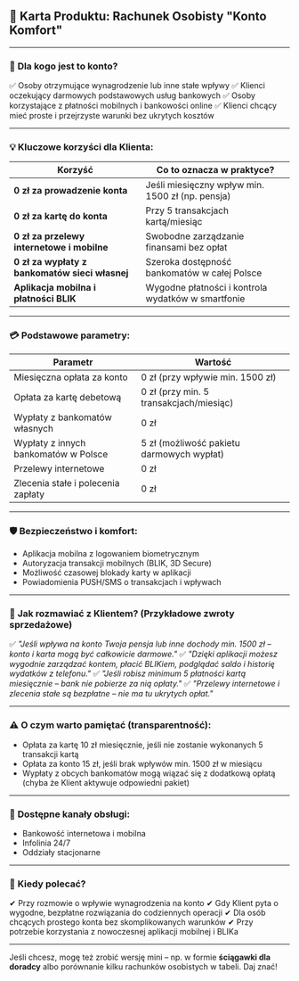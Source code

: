 
## 📝 Karta Produktu: Rachunek Osobisty "Konto Komfort"

---

### 🎯 **Dla kogo jest to konto?**

✅ Osoby otrzymujące wynagrodzenie lub inne stałe wpływy
✅ Klienci oczekujący darmowych podstawowych usług bankowych
✅ Osoby korzystające z płatności mobilnych i bankowości online
✅ Klienci chcący mieć proste i przejrzyste warunki bez ukrytych kosztów

---

### 💡 **Kluczowe korzyści dla Klienta:**

| Korzyść                                        | Co to oznacza w praktyce?                          |
| ---------------------------------------------- | -------------------------------------------------- |
| **0 zł za prowadzenie konta**                  | Jeśli miesięczny wpływ min. 1500 zł (np. pensja)   |
| **0 zł za kartę do konta**                     | Przy 5 transakcjach kartą/miesiąc                  |
| **0 zł za przelewy internetowe i mobilne**     | Swobodne zarządzanie finansami bez opłat           |
| **0 zł za wypłaty z bankomatów sieci własnej** | Szeroka dostępność bankomatów w całej Polsce       |
| **Aplikacja mobilna i płatności BLIK**         | Wygodne płatności i kontrola wydatków w smartfonie |

---

### 💳 **Podstawowe parametry:**

| Parametr                             | Wartość                                   |
| ------------------------------------ | ----------------------------------------- |
| Miesięczna opłata za konto           | 0 zł (przy wpływie min. 1500 zł)          |
| Opłata za kartę debetową             | 0 zł (przy min. 5 transakcjach/miesiąc)   |
| Wypłaty z bankomatów własnych        | 0 zł                                      |
| Wypłaty z innych bankomatów w Polsce | 5 zł (możliwość pakietu darmowych wypłat) |
| Przelewy internetowe                 | 0 zł                                      |
| Zlecenia stałe i polecenia zapłaty   | 0 zł                                      |

---

### 🛡️ **Bezpieczeństwo i komfort:**

* Aplikacja mobilna z logowaniem biometrycznym
* Autoryzacja transakcji mobilnych (BLIK, 3D Secure)
* Możliwość czasowej blokady karty w aplikacji
* Powiadomienia PUSH/SMS o transakcjach i wpływach

---

### 🤝 **Jak rozmawiać z Klientem? (Przykładowe zwroty sprzedażowe)**

✅ *"Jeśli wpływa na konto Twoja pensja lub inne dochody min. 1500 zł – konto i karta mogą być całkowicie darmowe."*
✅ *"Dzięki aplikacji możesz wygodnie zarządzać kontem, płacić BLIKiem, podglądać saldo i historię wydatków z telefonu."*
✅ *"Jeśli robisz minimum 5 płatności kartą miesięcznie – bank nie pobierze za nią opłaty."*
✅ *"Przelewy internetowe i zlecenia stałe są bezpłatne – nie ma tu ukrytych opłat."*

---

### ⚠️ **O czym warto pamiętać (transparentność):**

* Opłata za kartę 10 zł miesięcznie, jeśli nie zostanie wykonanych 5 transakcji kartą
* Opłata za konto 15 zł, jeśli brak wpływów min. 1500 zł w miesiącu
* Wypłaty z obcych bankomatów mogą wiązać się z dodatkową opłatą (chyba że Klient aktywuje odpowiedni pakiet)

---

### 📲 **Dostępne kanały obsługi:**

* Bankowość internetowa i mobilna
* Infolinia 24/7
* Oddziały stacjonarne

---

### 🎯 **Kiedy polecać?**

✔ Przy rozmowie o wpływie wynagrodzenia na konto
✔ Gdy Klient pyta o wygodne, bezpłatne rozwiązania do codziennych operacji
✔ Dla osób chcących prostego konta bez skomplikowanych warunków
✔ Przy potrzebie korzystania z nowoczesnej aplikacji mobilnej i BLIKa

---

Jeśli chcesz, mogę też zrobić wersję mini – np. w formie **ściągawki dla doradcy** albo porównanie kilku rachunków osobistych w tabeli. Daj znać!

